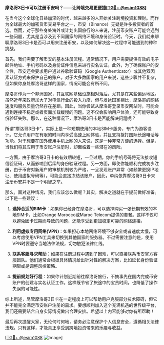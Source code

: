 **摩洛哥3日卡可以注册币安吗？——让跨境交易更便捷[[TG💪+ @esim1088](https://t.me/s/esim1088)]**

在当今这个全球化日益加深的时代，越来越多的人开始关注跨境投资和理财。而作为全球最大的加密货币交易平台之一，币安（Binance）无疑是许多投资者的首选。然而，对于那些身处海外或计划出国旅行的人来说，注册币安账户可能会遇到一些问题，尤其是当涉及到不同国家的网络环境和身份验证时。今天，我们就来聊聊摩洛哥3日卡是否可以用来注册币安，以及如何解决这一过程中可能遇到的种种挑战。

首先，我们需要了解币安的基本注册流程。通常情况下，用户需要提供有效的电子邮件地址、手机号码以及身份证件信息来进行实名认证。此外，为了确保账户的安全性，币安还会要求用户通过谷歌验证码（Google Authenticator）或其他双因素认证方式来保护自己的账户。对于大多数国家的用户来说，这些步骤并不复杂，但如果你身处摩洛哥这样的国家，情况可能会有所不同。

摩洛哥作为一个非洲国家，其互联网基础设施相对落后，尤其是在某些偏远地区。虽然近年来政府加大了对电信行业的投入力度，但与发达国家相比，摩洛哥的网络速度和服务质量仍然存在差距。因此，当你尝试从摩洛哥登录币安网站时，可能会遇到连接不稳定或者页面加载缓慢的问题。这不仅会影响用户体验，还可能导致身份验证失败。那么，在这种情况下，摩洛哥3日卡是否能解决问题呢？

所谓“摩洛哥3日卡”，实际上是一种短期使用的本地SIM卡服务，专门为游客设计。它允许用户在有限的时间内享受高速上网体验，并且支持拨打国际长途电话等功能。对于想要在国外使用手机上网的人来说，这是一种非常方便的选择。但是，当我们将其应用于币安账户注册时，却面临着一些潜在的风险。

一方面，由于摩洛哥3日卡的有效期较短，一旦过期，你的手机号码将无法接收短信验证码，从而影响到后续的身份验证过程。另一方面，即使你能顺利完成初步注册，由于币安对新用户的审核机制较为严格，一旦发现账户异常（如频繁更换IP地址、使用虚拟号码等），可能会直接冻结该账户。因此，单纯依靠摩洛哥3日卡来注册币安并不是一个明智之举。

那么，面对这种情况，我们应该怎么做呢？其实，解决之道就在于提前做好准备。以下是一些建议：

1. **选择合适的SIM卡**：如果你已经身在摩洛哥，可以选择购买一张长期有效的本地SIM卡，比如Orange Morocco或Maroc Telecom提供的套餐。这样不仅可以避免因卡过期而导致的问题，还能享受到更加稳定可靠的网络连接。
   
2. **利用虚拟专用网络(VPN)**：如果担心本地网络环境不够安全或者速度太慢，可以考虑使用VPN工具来切换到其他国家的服务器。不过需要注意的是，使用VPN时要遵守当地法律法规，切勿触犯法律红线。

3. **联系客服寻求帮助**：如果在注册过程中遇到了困难，可以直接联系币安官方客服团队。他们通常会根据具体情况给出针对性的解决方案，比如延长身份验证期限或是调整风控策略。

4. **提前规划好行程**：如果你计划近期前往摩洛哥旅行，不妨事先在国内完成币安账户的创建与实名认证工作。这样既节省了旅途中的宝贵时间，也降低了操作失误的可能性。

综上所述，尽管摩洛哥3日卡在一定程度上可以帮助用户克服部分技术障碍，但它并不能完全满足币安账户注册的需求。要想顺利加入这个充满机遇的世界级平台，我们还需要结合自身实际情况做出合理安排。希望以上内容能够对你有所帮助！

最后再次提醒大家，无论何时何地，请务必注意保护个人信息安全，遵循相关法律法规。只有这样，才能真正享受到跨境投资带来的乐趣与收益。

[[TG💪+ @esim1088](https://t.me/s/esim1088) ![Image](https://i.postimg.cc/4NQfJmqS/Snipaste-2025-05-13-00-14-12.png)]